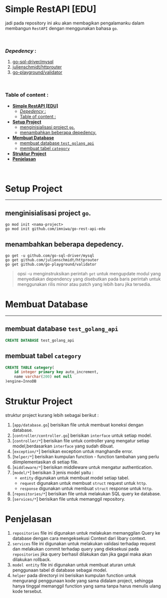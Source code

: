 # **Simple RestAPI [EDU]**
jadi pada repository ini aku akan membagikan pengalamanku dalam membangun `RestAPI` dengan menggunakan bahasa `go`.

<br>

### *Depedency* :
1. [go-sql-driver/mysql](https://github.com/go-sql-driver/mysql)
2. [julienschmidt/httprouter](https://github.com/julienschmidt/httprouter)
3. [go-playground/validator](https://github.com/go-playground/validator)

<br>

### Table of content :
- [**Simple RestAPI \[EDU\]**](#simple-restapi-edu)
    - [*Depedency* :](#depedency-)
    - [Table of content :](#table-of-content-)
- [**Setup Project**](#setup-project)
  - [menginisialisasi project `go`.](#menginisialisasi-project-go)
  - [menambahkan beberapa depedency.](#menambahkan-beberapa-depedency)
- [**Membuat Database**](#membuat-database)
  - [membuat database `test_golang_api`](#membuat-database-test_golang_api)
  - [membuat tabel `category`](#membuat-tabel-category)
- [**Struktur Project**](#struktur-project)
- [**Penjelasan**](#penjelasan)

<br>

# **Setup Project**
---
## menginisialisasi project `go`.

```
go mod init <nama-project>
go mod init github.com/imniwa/go-rest-api-edu
```

## menambahkan beberapa depedency.
```
go get -u github.com/go-sql-driver/mysql
go get github.com/julienschmidt/httprouter
go get github.com/go-playground/validator
```
> opsi -u menginstruksikan perintah `get` untuk mengupdate modul yang menyediakan dependency yang disebutkan pada baris perintah untuk menggunakan rilis minor atau patch yang lebih baru jika tersedia.


# **Membuat Database**
---
## membuat database `test_golang_api`
```sql
CREATE DATABASE test_golang_api 
```

## membuat tabel `category`
```sql
CREATE TABLE category(
    id integer primary key auto_increment,
    name varchar(200) not null
)engine=InnoDB
```

# **Struktur Project**
struktur project kurang lebih sebagai berikut :
1. [`app/database.go`]  berisikan file untuk membuat koneksi dengan database.
2. [`controller/controller.go`] berisikan `interface` untuk setiap model.
3. [`controller/*`] berisikan file untuk controller yang mengatur setiap model,berdasarkan `interface` yang sudah dibuat.
4. [`exception/*`] berisikan exception untuk manghandle error.
5. [`helper/*`] berisikan kumpulan function - function tambahan yang perlu diimplementasikan di setiap file.
6. [`middleware/*`] berisikan middleware untuk mengatur authentication.
7. [`model/*`] berisikan 3 jenis model yaitu :
   - `entity`  digunakan untuk membuat model setiap tabel.
   - `request` digunakan untuk membuat `struct` request untuk `http`.
   - `response` digunakan untuk membuat `struct` response untuk `http`.
8. [`repositories/*`] berisikan file untuk melakukan SQL query ke database.
9. [`services/*`] berisikan file untuk memanggil repository.

# **Penjelasan**
1. `repositories` file ini digunakan untuk melakukan memanggilan Query ke database dengan cara mengeksekusi Context dari libary context.
2. `services` file ini digunakan untuk melakukan validasi terhadap request dan melakukan commit terhadap query yang dieksekusi pada `repositories` jika query berhasil dilakukan dan jika gagal maka akan dilakukan rollback.
3. `model entity` file ini digunakan untuk membuat aturan untuk penggunaan tabel di database sebagai model.
4. `helper` pada directoryi ini berisikan kumpulan function untuk mengurangi penggunaan kode yang sama didalam project, sehingga hanya tinggal memanggil function yang sama tanpa harus menulis ulang kode tersebut.